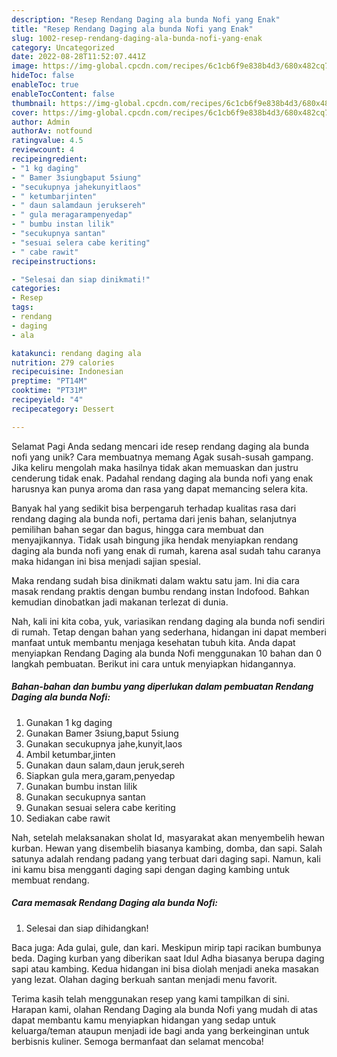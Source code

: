 ```yaml
---
description: "Resep Rendang Daging ala bunda Nofi yang Enak"
title: "Resep Rendang Daging ala bunda Nofi yang Enak"
slug: 1002-resep-rendang-daging-ala-bunda-nofi-yang-enak
category: Uncategorized
date: 2022-08-28T11:52:07.441Z
image: https://img-global.cpcdn.com/recipes/6c1cb6f9e838b4d3/680x482cq70/rendang-daging-ala-bunda-nofi-foto-resep-utama.jpg
hideToc: false
enableToc: true
enableTocContent: false
thumbnail: https://img-global.cpcdn.com/recipes/6c1cb6f9e838b4d3/680x482cq70/rendang-daging-ala-bunda-nofi-foto-resep-utama.jpg
cover: https://img-global.cpcdn.com/recipes/6c1cb6f9e838b4d3/680x482cq70/rendang-daging-ala-bunda-nofi-foto-resep-utama.jpg
author: Admin
authorAv: notfound
ratingvalue: 4.5
reviewcount: 4
recipeingredient:
- "1 kg daging"
- " Bamer 3siungbaput 5siung"
- "secukupnya jahekunyitlaos"
- " ketumbarjinten"
- " daun salamdaun jeruksereh"
- " gula meragarampenyedap"
- " bumbu instan lilik"
- "secukupnya santan"
- "sesuai selera cabe keriting"
- " cabe rawit"
recipeinstructions:

- "Selesai dan siap dinikmati!"
categories:
- Resep
tags:
- rendang
- daging
- ala

katakunci: rendang daging ala 
nutrition: 279 calories
recipecuisine: Indonesian
preptime: "PT14M"
cooktime: "PT31M"
recipeyield: "4"
recipecategory: Dessert

---
```



Selamat Pagi Anda sedang mencari ide resep rendang daging ala bunda nofi yang unik? Cara membuatnya memang Agak susah-susah gampang. Jika keliru mengolah maka hasilnya tidak akan memuaskan dan justru cenderung tidak enak. Padahal rendang daging ala bunda nofi yang enak harusnya kan punya aroma dan rasa yang dapat memancing selera kita.


Banyak hal yang sedikit bisa berpengaruh terhadap kualitas rasa dari rendang daging ala bunda nofi, pertama dari jenis bahan, selanjutnya pemilihan bahan segar dan bagus, hingga cara membuat dan menyajikannya. Tidak usah bingung jika hendak menyiapkan rendang daging ala bunda nofi yang enak di rumah, karena asal sudah tahu caranya maka hidangan ini bisa menjadi sajian spesial.

Maka rendang sudah bisa dinikmati dalam waktu satu jam. Ini dia cara masak rendang praktis dengan bumbu rendang instan Indofood. Bahkan kemudian dinobatkan jadi makanan terlezat di dunia.


Nah, kali ini kita coba, yuk, variasikan rendang daging ala bunda nofi sendiri di rumah. Tetap dengan bahan yang sederhana, hidangan ini dapat memberi manfaat untuk membantu menjaga kesehatan tubuh kita. Anda dapat menyiapkan Rendang Daging ala bunda Nofi menggunakan 10 bahan dan 0 langkah pembuatan. Berikut ini cara untuk menyiapkan hidangannya.

<!--inarticleads1-->

##### Bahan-bahan dan bumbu yang diperlukan dalam pembuatan Rendang Daging ala bunda Nofi:

1. Gunakan 1 kg daging
1. Gunakan  Bamer 3siung,baput 5siung
1. Gunakan secukupnya jahe,kunyit,laos
1. Ambil  ketumbar,jinten
1. Gunakan  daun salam,daun jeruk,sereh
1. Siapkan  gula mera,garam,penyedap
1. Gunakan  bumbu instan lilik
1. Gunakan secukupnya santan
1. Gunakan sesuai selera cabe keriting
1. Sediakan  cabe rawit


Nah, setelah melaksanakan sholat Id, masyarakat akan menyembelih hewan kurban. Hewan yang disembelih biasanya kambing, domba, dan sapi. Salah satunya adalah rendang padang yang terbuat dari daging sapi. Namun, kali ini kamu bisa mengganti daging sapi dengan daging kambing untuk membuat rendang. 

<!--inarticleads2-->

##### Cara memasak Rendang Daging ala bunda Nofi:


1. Selesai dan siap dihidangkan!

Baca juga: Ada gulai, gule, dan kari. Meskipun mirip tapi racikan bumbunya beda. Daging kurban yang diberikan saat Idul Adha biasanya berupa daging sapi atau kambing. Kedua hidangan ini bisa diolah menjadi aneka masakan yang lezat. Olahan daging berkuah santan menjadi menu favorit. 

Terima kasih telah menggunakan resep yang kami tampilkan di sini. Harapan kami, olahan Rendang Daging ala bunda Nofi yang mudah di atas dapat membantu kamu menyiapkan hidangan yang sedap untuk keluarga/teman ataupun menjadi ide bagi anda yang berkeinginan untuk berbisnis kuliner. Semoga bermanfaat dan selamat mencoba!
